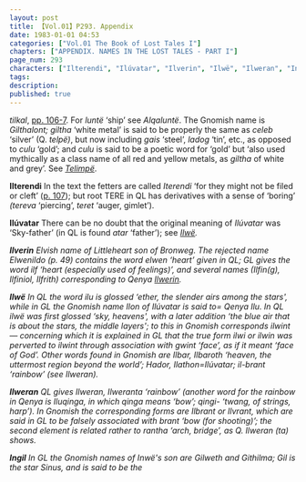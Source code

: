 ```yaml
---
layout: post
title: 【Vol.01】P293. Appendix
date: 1983-01-01 04:53
categories: ["Vol.01 The Book of Lost Tales I"]
chapters: ["APPENDIX. NAMES IN THE LOST TALES - PART I"]
page_num: 293
characters: ["Ilterendi", "Ilúvatar", "Ilverin", "Ilwë", "Ilweran", "Ingil"]
tags: 
description: 
published: true
---
```


<p style="text-indent: 0;">
<I>tilkal</I>, <a href="{{site.baseurl}}/vol01-p106">pp. 106-7</a>. For <I>luntë</I> ‘ship’ see <I>Alqaluntë</I>. The Gnomish name is <I>Gilthalont; giltha</I> ‘white metal’ is said to be properly the same as <I>celeb</I> ‘silver’ (Q. <I>telpë)</I>, but now including <I>gais</I> ‘steel’, <I>ladog</I> ‘tin’, etc., as opposed to <I>culu</I> ‘gold’; and <I>culu</I> is said to be a poetic word for ‘gold’ but ‘also used mythically as a class name of all red and yellow metals, as <I>giltha</I> of white and grey’. See <I><a href="{{site.baseurl}}/characters#Telimpë">Telimpë</a></I>.
</p>

<B>Ilterendi</B>   In the text the fetters are called <I>Iterendi</I> ‘for they might not be filed or cleft’ ([p. 107]({{site.baseurl}}/vol01-p107)); but root TERE in QL has derivatives with a sense of ‘boring’ <I>(tereva</I> ‘piercing’, <I>teret</I> ‘auger, gimlet’).

<B>Ilúvatar</B> There can be no doubt that the original meaning of <I>Ilúvatar</I> was ‘Sky-father’ (in QL is found <I>atar</I> ‘father’); see <I>[Ilwë]({{site.baseurl}}/characters#Ilwë</I>).

<B>Ilverin</B>   Elvish name of Littleheart son of Bronweg. The rejected name <I>Elwenildo</I> (p. 49) contains the word <I>elwen</I> ‘heart’ given in QL; GL gives the word <I>ilf</I> ‘heart (especially used of feelings)’, and several names <I>(Ilfin(g), Ilfiniol, Ilfrith</I>) corresponding to Qenya <I>[Ilwerin]({{site.baseurl}}/characters#Ilwerin</I>).

<B>Ilwë</B> In QL the word <I>ilu</I> is glossed ‘ether, the slender airs among the stars', while in GL the Gnomish name Il<I>on</I> of Ilúvatar is said to= Qenya <I>Ilu</I>. In QL <I>ilwë</I> was first glossed ‘sky, heavens', with a later addition ‘the blue air that is about the stars, the middle layers'; to this in Gnomish corresponds <I>ilwint —</I> concerning which it is explained in GL that the true form <I>ilwi</I> or <I>ilwin</I> was perverted to <I>ilwint</I> through association with <I>gwint</I> ‘face’, as if it meant ‘face of God’. Other words found in Gnomish are <I>Ilbar, Ilbaroth</I> ‘heaven, the uttermost region beyond the world’; <I>Hador, Ilathon=Ilúvatar; il-brant</I> ‘rainbow’ (see <I>Ilweran</I>).

<B>Ilweran</B>   QL gives <I>Ilweran, Ilweranta</I> ‘rainbow’ (another word for the rainbow in Qenya is <I>Iluqinga</I>, in which <I>qinga</I> means ‘bow’; <I>qingi-</I> ‘twang, of strings, harp’). In Gnomish the corresponding forms are <I>Ilbrant</I> or <I>Ilvrant</I>, which are said in GL to be falsely associated with <I>brant</I> ‘bow (for shooting)’; the second element is related rather to <I>rantha</I> ‘arch, bridge’, as Q. <I>Ilweran (ta</I>) shows.

<B>Ingil</B>   In GL the Gnomish names of Inwë's son are <I>Gilweth</I> and <I>Githilma; Gil</I> is the star Sinus, and is said to be the

